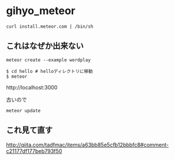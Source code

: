# gihyo_meteor

```
curl install.meteor.com | /bin/sh
```

## これはなぜか出来ない

```
meteor create --example wordplay
```

```
$ cd hello # helloディレクトリに移動
$ meteor
```

http://localhost:3000

古いので
```
meteor update
```

## これ見て直す

http://qiita.com/tadfmac/items/a63bb85e5cfb12bbbfc8#comment-c21177df177beb793f50

